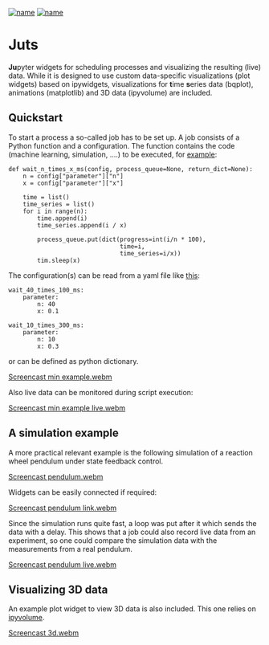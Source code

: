 [![name](https://img.shields.io/pypi/v/juts?label=pypi%20package)](https://pypi.org/project/juts)
[![name](https://img.shields.io/pypi/dm/juts)](https://pypi.org/project/juts)

# Juts

**Ju**pyter widgets for scheduling processes and visualizing the resulting
(live) data. While it is designed to use custom data-specific visualizations
(plot widgets) based on ipywidgets, visualizations for **t**ime **s**eries data
(bqplot), animations (matplotlib) and 3D data (ipyvolume) are included.

## Quickstart

To start a process a so-called job has to be set up. A job consists of a Python
function and a configuration. The function contains the code (machine learning,
simulation, ....) to be executed,
for [example](juts/examples/minimal_example.ipynb):
```
def wait_n_times_x_ms(config, process_queue=None, return_dict=None):
    n = config["parameter"]["n"]
    x = config["parameter"]["x"]
    
    time = list()
    time_series = list()
    for i in range(n):
        time.append(i)
        time_series.append(i / x)
        
        process_queue.put(dict(progress=int(i/n * 100),
                               time=i,
                               time_series=i/x))
        tim.sleep(x)
```
The configuration(s) can be read from a yaml file like [this](juts/examples/wait_n_times_x_ms.yml):
```
wait_40_times_100_ms:
    parameter:
        n: 40
        x: 0.1
        
wait_10_times_300_ms:
    parameter:
        n: 10
        x: 0.3
```
or can be defined as python dictionary.

[Screencast min example.webm](https://github.com/riemarc/juts/assets/18379817/0fa83a34-cefd-4f1e-99e9-49642ab31963)

Also live data can be monitored during script execution:

[Screencast min example live.webm](https://github.com/riemarc/juts/assets/18379817/99211beb-424d-4841-bc71-953307306967)


## A simulation example

A more practical relevant example is the following simulation of a reaction
wheel pendulum under state feedback control.

[Screencast pendulum.webm](https://github.com/riemarc/juts/assets/18379817/3e8c9edc-12aa-496f-ba14-4c0adc677900)

Widgets can be easily connected if required:

[Screencast pendulum link.webm](https://github.com/riemarc/juts/assets/18379817/cb8567b2-4ec8-4d9c-9f09-1cb466accbb7)

Since the simulation runs quite
fast, a loop was put after it which sends the data with a delay. This shows that
a job could also record live data from an experiment, so one could compare the
simulation data with the measurements from a real pendulum.

[Screencast pendulum live.webm](https://github.com/riemarc/juts/assets/18379817/f8759a47-58ba-43f3-8196-8e319ea82b65)


## Visualizing 3D data

An example plot widget to view 3D data is also included.
This one relies on [ipyvolume](https://github.com/widgetti/ipyvolume).

[Screencast 3d.webm](https://github.com/riemarc/juts/assets/18379817/637269ed-9e42-4dce-8054-e64aafbd48ca)
